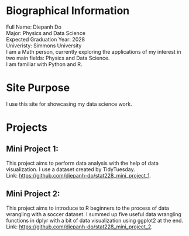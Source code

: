 # Biographical Information
Full Name: Diepanh Do\
Major: Physics and Data Science\
Expected Graduation Year: 2028\
Univeristy: Simmons University\
I am a Math person, currently exploring the applications of my interest in two main fields: Physics and Data Science.\
I am familiar with Python and R.

# Site Purpose
I use this site for showcasing my data science work.

# Projects

## Mini Project 1:
This project aims to perform data analysis with the help of data visualization. I use a dataset created by TidyTuesday.\
Link: https://github.com/diepanh-do/stat228_mini_project_1.

## Mini Project 2:
This project aims to introduce to R beginners to the process of data wrangling with a soccer dataset. I summed up five useful data wrangling functions in dplyr with a bit of data visualization using ggplot2 at the end.\
Link: https://github.com/diepanh-do/stat228_mini_project_2.
